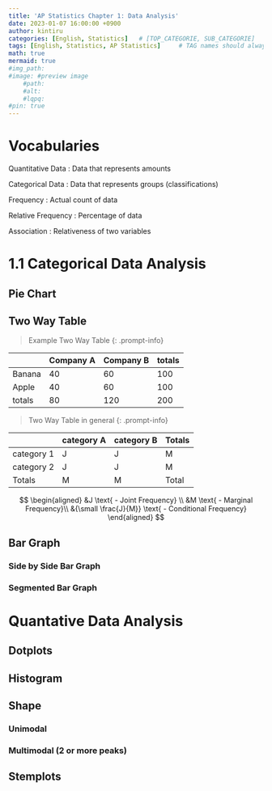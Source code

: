 ```yaml
---
title: 'AP Statistics Chapter 1: Data Analysis'
date: 2023-01-07 16:00:00 +0900
author: kintiru
categories: [English, Statistics]   # [TOP_CATEGORIE, SUB_CATEGORIE]
tags: [English, Statistics, AP Statistics]     # TAG names should always be lowercase
math: true
mermaid: true
#img_path: 
#image: #preview image
    #path:
    #alt:
    #lqpq:
#pin: true
---
```


# Vocabularies

Quantitative Data : Data that represents amounts

Categorical Data : Data that represents groups (classifications)

Frequency : Actual count of data

Relative Frequency : Percentage of data

Association : Relativeness of two variables

# 1.1 Categorical Data Analysis

## Pie Chart

<div><canvas id="pieChartExample"></canvas></div>

<script>
    const pieChartExample = new Chart(document.getElementById('pieChartExample'),{
        type: 'pie',
        data: {
            labels: ['A', 'B', 'C', 'D'],
            datasets: [{
                label: "example dataset",
                data: [Math.random() * 100, Math.random() * 100, Math.random() * 100, Math.random() * 100],
                borderColor: "rgba(0, 0, 0, 0)",
                borderWidth: 2,
                borderRadius: 7,
                backgroundColor: ['rgb(255, 99, 132)', 'rgb(255, 159, 64)', 'rgb(255, 205, 86)', 'rgb(54, 162, 235)'],
            }],
        },
        options: {
            responsive: true,
            plugins: {
                legend: {
                    position: 'top',
                },
                title: {
                    display: true,
                    text: 'Example Pie Chart',
                },
            },
        },
    });
</script>

## Two Way Table

> Example Two Way Table
{: .prompt-info} 

|        | Company A | Company B | totals |
|--------|-----------|-----------|--------|
| Banana | 40        | 60        | 100    |
| Apple  | 40        | 60        | 100    |
| totals | 80        | 120       | 200    |


> Two Way Table in general
{: .prompt-info} 

|            | category A | category B | Totals |
|------------|------------|------------|--------|
| category 1 | J          | J          | M      |
| category 2 | J          | J          | M      |
| Totals     | M          | M          | Total  |

$$
\begin{aligned}
&J \text{ - Joint Frequency} \\
&M \text{ - Marginal Frequency}\\
&{\small \frac{J}{M}} \text{ - Conditional Frequency}
\end{aligned}
$$

## Bar Graph

<div><canvas id="barGraphExample"></canvas></div>

<script>
    const barGraphExample = new Chart(document.getElementById('barGraphExample'),{
        type: 'bar',
        data: {
            labels: ['A', 'B', 'C', 'D'],
            datasets: [{
                label: "example dataset",
                data: [Math.random() * 100, Math.random() * 100, Math.random() * 100, Math.random() * 100],
                borderColor: "rgba(255, 99, 132, 1)",
                borderWidth: 2,
                borderRadius: 10,
                backgroundColor: "rgba(255, 99, 132, 0.5)",
            }],
        },
        options: {
            responsive: true,
            plugins: {
                legend: {
                    position: 'top',
                },
                title: {
                    display: true,
                    text: 'Example Bar Graph',
                },
            },
        },
    });
</script>

### Side by Side Bar Graph

<div><canvas id="sideBySideBarGraphExample"></canvas></div>

<script>
    const sideBySideBarGraphExample = new Chart(document.getElementById('sideBySideBarGraphExample'),{
        type: 'bar',
        data: {
            labels: ['A', 'B', 'C', 'D'],
            datasets: [
                {
                    label: "example dataset 1",
                    data: [Math.random() * 100, Math.random() * 100, Math.random() * 100, Math.random() * 100],
                    borderColor: "rgba(255, 99, 132, 1)",
                    borderWidth: 2,
                    borderRadius: 10,
                    backgroundColor: "rgba(255, 99, 132, 0.5)",
                },
                {
                    label: "example dataset 2",
                    data: [Math.random() * 100, Math.random() * 100, Math.random() * 100, Math.random() * 100],
                    borderColor: "rgba(54, 162, 235, 1)",
                    borderWidth: 2,
                    borderRadius: 10,
                    backgroundColor: "rgba(54, 162, 235, 0.5)",
                }
            ],
        },
        options: {
            responsive: true,
            plugins: {
                legend: {
                    position: 'top',
                },
                title: {
                    display: true,
                    text: 'Example Side by Side Bar Graph',
                },
            },
        },
    });
</script>

### Segmented Bar Graph

<div><canvas id="segmentedBarGraphExample"></canvas></div>

<script>
    const segmentedBarGraphExample = new Chart(document.getElementById('segmentedBarGraphExample'),{
        type: 'bar',
        data: {
            labels: ['A', 'B', 'C', 'D'],
            datasets: [
                {
                    label: "example dataset 1",
                    data: [Math.random() * 100, Math.random() * 100, Math.random() * 100, Math.random() * 100],
                    borderColor: "rgba(255, 99, 132, 1)",
                    borderWidth: 0,
                    borderRadius: 5,
                    backgroundColor: "rgba(255, 99, 132, 0.5)",
                    stack: 'Stack 0',
                },
                {
                    label: "example dataset 2",
                    data: [Math.random() * 100, Math.random() * 100, Math.random() * 100, Math.random() * 100],
                    borderColor: "rgba(54, 162, 235, 1)",
                    borderWidth: 0,
                    borderRadius: 5,
                    backgroundColor: "rgba(54, 162, 235, 0.5)",
                    stack: 'Stack 0',
                }
            ],
        },
        options: {
            responsive: true,
            interaction: {
                intersect: false,
            },
            plugins: {
                legend: {
                    position: 'top',
                },
                title: {
                    display: true,
                    text: 'Example Side by Side Bar Graph',
                },
            },
            scales: {
                x: {
                    stacked: true,
                },
                y: {
                    stacked: true,
                },
            },
        },
    });
</script>

# Quantative Data Analysis

## Dotplots

## Histogram

## Shape

### Unimodal

### Multimodal (2 or more peaks)

## Stemplots

